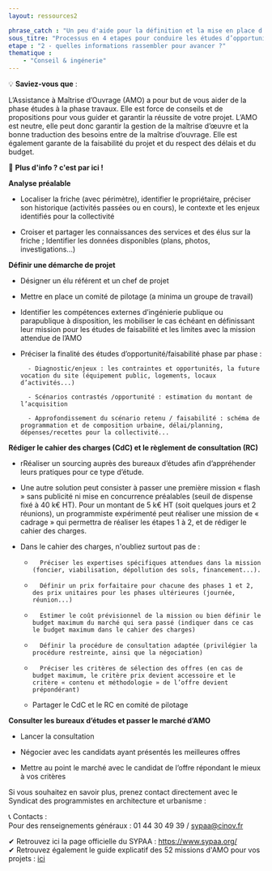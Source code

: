 ```yaml
---
layout: ressources2

phrase_catch : "Un peu d'aide pour la définition et la mise en place d’une première mission d’AMO"
sous_titre: "Processus en 4 etapes pour conduire les études d’opportunité et de faisabilité d’un projet de réhabilitation de friche."
etape : "2 - quelles informations rassembler pour avancer ?"
thematique :
    - "Conseil & ingénerie"
---
```

  
💡 **Saviez-vous que** :  
  
L’Assistance à Maîtrise d’Ouvrage (AMO) a pour but de vous aider de la phase études à la phase travaux. Elle est force de conseils et de propositions pour vous guider et garantir la réussite de votre projet.
L’AMO est neutre, elle peut donc garantir la gestion de la maîtrise d’œuvre et la bonne traduction des besoins entre de la maîtrise d’ouvrage.  Elle est également garante de la faisabilité du projet et du respect des délais et du budget.



🚀 **Plus d'info ? c'est par ici !**  
  
**Analyse préalable**

- Localiser la friche (avec périmètre), identifier le propriétaire, préciser son historique (activités passées ou en cours), le contexte et les enjeux identifiés pour la collectivité  

- Croiser et partager les connaissances des services et des élus sur la friche ; Identifier les données disponibles (plans, photos, investigations...)

**Définir une démarche de projet**

- Désigner un élu référent et un chef de projet

- Mettre en place un comité de pilotage (a minima un groupe de travail)

- Identifier les compétences externes d’ingénierie publique ou parapublique à disposition, les mobiliser le cas échéant en définissant leur mission pour les études de faisabilité et les limites avec la mission attendue de l’AMO

- Préciser la finalité des études d’opportunité/faisabilité phase par phase :

        - Diagnostic/enjeux : les contraintes et opportunités, la future vocation du site (équipement public, logements, locaux d’activités...)

        - Scénarios contrastés /opportunité : estimation du montant de l’acquisition

        - Approfondissement du scénario retenu / faisabilité : schéma de programmation et de composition urbaine, délai/planning, dépenses/recettes pour la collectivité...

**Rédiger le cahier des charges (CdC) et le règlement de consultation (RC)**

- rRéaliser un sourcing auprès des bureaux d’études afin d’appréhender leurs pratiques pour ce type d’étude.

- Une autre solution peut consister à passer une première mission « flash » sans publicité ni mise en concurrence préalables (seuil de dispense fixé à 40 k€ HT). Pour un montant de 5 k€ HT (soit quelques jours et 2 réunions), un programmiste expérimenté peut réaliser une mission de « cadrage » qui permettra de réaliser les étapes 1 à 2, et de rédiger le cahier des charges.

- Dans le cahier des charges, n'oubliez surtout pas de : 

    -   	Préciser les expertises spécifiques attendues dans la mission (foncier, viabilisation, dépollution des sols, financement...). 

    -   	Définir un prix forfaitaire pour chacune des phases 1 et 2, des prix unitaires pour les phases ultérieures (journée, réunion...)

    -   	Estimer le coût prévisionnel de la mission ou bien définir le budget maximum du marché qui sera passé (indiquer dans ce cas le budget maximum dans le cahier des charges)

    -   	Définir la procédure de consultation adaptée (privilégier la procédure restreinte, ainsi que la négociation)

    -   	Préciser les critères de sélection des offres (en cas de budget maximum, le critère prix devient accessoire et le critère « contenu et méthodologie » de l’offre devient prépondérant)

    - Partager le CdC et le RC en comité de pilotage

**Consulter les bureaux d’études et passer le marché d’AMO**

- Lancer la consultation

- Négocier avec les candidats ayant présentés les meilleures offres

- Mettre au point le marché avec le candidat de l’offre répondant le mieux à vos critères



Si vous souhaitez en savoir plus, prenez contact directement avec le Syndicat des programmistes en architecture et urbanisme : 
  
📞 Contacts :    
Pour des renseignements généraux : 01 44 30 49 39 / sypaa@cinov.fr


✔ Retrouvez ici la page officielle du SYPAA : <https://www.sypaa.org/>  
✔ Retrouvez également le guide explicatif des 52 missions d'AMO pour vos projets : [ici](https://www.choisirsonamo.fr/)  

